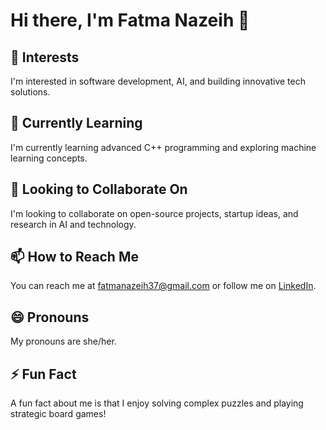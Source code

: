 # Hi there, I'm Fatma Nazeih 👋

## 👀 Interests
I'm interested in software development, AI, and building innovative tech solutions.

## 🌱 Currently Learning
I'm currently learning advanced C++ programming and exploring machine learning concepts.

## 💞️ Looking to Collaborate On
I'm looking to collaborate on open-source projects, startup ideas, and research in AI and technology.

## 📫 How to Reach Me
You can reach me at fatmanazeih37@gmail.com or follow me on [LinkedIn]([https://www.linkedin.com/in/fatma-nazeih](https://www.linkedin.com/in/fatma-nazeih-a69143298?utm_source=share&utm_campaign=share_via&utm_content=profile&utm_medium=android_app)).

## 😄 Pronouns
My pronouns are she/her.

## ⚡ Fun Fact
A fun fact about me is that I enjoy solving complex puzzles and playing strategic board games!

